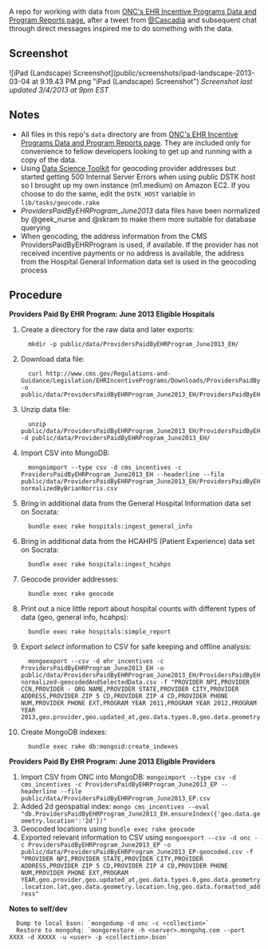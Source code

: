A repo for working with data from [ONC's EHR Incentive Programs Data and Program Reports page.](http://www.cms.gov/Regulations-and-Guidance/Legislation/EHRIncentivePrograms/DataAndReports.html) after a tweet from [@Cascadia](https://twitter.com/cascadia/status/307973508833615873) and subsequent chat through direct messages inspired me to do something with the data.

Screenshot
----------
![iPad (Landscape) Screenshot](public/screenshots/ipad-landscape-2013-03-04 at 9.19.43 PM.png "iPad (Landscape) Screenshot")
*Screenshot last updated 3/4/2013 at 9pm EST*

Notes
-----
* All files in this repo's `data` directory are from [ONC's EHR Incentive Programs Data and Program Reports page](http://www.cms.gov/Regulations-and-Guidance/Legislation/EHRIncentivePrograms/DataAndReports.html). They are included only for convenience to fellow developers looking to get up and running with a copy of the data.
* Using [Data Science Toolkit](http://www.datasciencetoolkit.org/) for geocoding provider addresses but started getting 500 Internal Server Errors when using public DSTK host so I brought up my own instance (m1.medium) on Amazon EC2. If you choose to do the same, edit the `DSTK_HOST` variable in `lib/tasks/geocode.rake`
* *ProvidersPaidByEHRProgram_June2013* data files have been normalized by @geek_nurse and @skram to make them more suitable for database querying
* When geocoding, the address information from the CMS ProvidersPaidByEHRProgram is used, if available. If the provider has not received incentive payments or no address is available, the address from the Hospital General Information data set is used in the geocoding process

Procedure
---------
**Providers Paid By EHR Program: June 2013 Eligible Hospitals**
  1. Create a directory for the raw data and later exports:
  
      ```
        mkdir -p public/data/ProvidersPaidByEHRProgram_June2013_EH/
      ```
  2. Download data file:

      ```
        curl http://www.cms.gov/Regulations-and-Guidance/Legislation/EHRIncentivePrograms/Downloads/ProvidersPaidByEHRProgram_June2013_EH.zip -o public/data/ProvidersPaidByEHRProgram_June2013_EH/ProvidersPaidByEHRProgram_June2013_EH.zip
      ```
  3. Unzip data file:

      ```
        unzip public/data/ProvidersPaidByEHRProgram_June2013_EH/ProvidersPaidByEHRProgram_June2013_EH.zip -d public/data/ProvidersPaidByEHRProgram_June2013_EH/
      ```
  4. Import CSV into MongoDB:

      ```
        mongoimport --type csv -d cms_incentives -c ProvidersPaidByEHRProgram_June2013_EH --headerline --file public/data/ProvidersPaidByEHRProgram_June2013_EH/ProvidersPaidByEHRProgram_June2013_EH-normalizedByBrianNorris.csv
      ```

  5. Bring in additional data from the General Hospital Information data set on Socrata:

      ```
        bundle exec rake hospitals:ingest_general_info
      ```

  6. Bring in additional data from the HCAHPS (Patient Experience) data set on Socrata:

      ```
        bundle exec rake hospitals:ingest_hcahps
      ```

  7. Geocode provider addresses:

      ```
        bundle exec rake geocode
      ```

  8. Print out a nice little report about hospital counts with different types of data (geo, general info, hcahps):

      ```
        bundle exec rake hospitals:simple_report
      ```

  9. Export _select_ information to CSV for safe keeping and offline analysis: 

      ```
        mongoexport --csv -d ehr_incentives -c ProvidersPaidByEHRProgram_June2013_EH -o public/data/ProvidersPaidByEHRProgram_June2013_EH/ProvidersPaidByEHRProgram_June2013_EH-normalized-geocodedAndSelectedData.csv -f "PROVIDER NPI,PROVIDER CCN,PROVIDER - ORG NAME,PROVIDER STATE,PROVIDER CITY,PROVIDER  ADDRESS,PROVIDER ZIP 5 CD,PROVIDER ZIP 4 CD,PROVIDER PHONE NUM,PROVIDER PHONE EXT,PROGRAM YEAR 2011,PROGRAM YEAR 2012,PROGRAM YEAR 2013,geo.provider,geo.updated_at,geo.data.types.0,geo.data.geometry.location.lat,geo.data.geometry.location.lng,general.hospital_type,general.hospital_owner,general.emergency_services,general.country_name,hcahps.survey_response_rate_percent,hcahps.number_of_completed_surveys,hcahps.percent_of_patients_who_reported_yes_they_would_definitely_recommend_the_hospital_"
      ```
      
  10. Create MongoDB indexes:

      ```
        bundle exec rake db:mongoid:create_indexes
      ```



**Providers Paid By EHR Program: June 2013 Eligible Providers**
  1. Import CSV from ONC into MongoDB: `mongoimport --type csv -d cms_incentives -c ProvidersPaidByEHRProgram_June2013_EP --headerline --file public/data/ProvidersPaidByEHRProgram_June2013_EP.csv`
  2. Added 2d geospatial index: `mongo cms_incentives --eval "db.ProvidersPaidByEHRProgram_June2013_EH.ensureIndex({'geo.data.geometry.location':'2d'})"`
  3. Geocoded locations using `bundle exec rake geocode`
  4. Exported relevant information to CSV using `mongoexport --csv -d onc -c ProvidersPaidByEHRProgram_June2013_EP -o public/data/ProvidersPaidByEHRProgram_June2013_EP-geocoded.csv -f "PROVIDER NPI,PROVIDER STATE,PROVIDER CITY,PROVIDER  ADDRESS,PROVIDER ZIP 5 CD,PROVIDER ZIP 4 CD,PROVIDER PHONE NUM,PROVIDER PHONE EXT,PROGRAM YEAR,geo.provider,geo.updated_at,geo.data.types.0,geo.data.geometry.location.lat,geo.data.geometry.location.lng,geo.data.formatted_address"`

**Notes to self/dev**
```
  Dump to local bson: `mongodump -d onc -c <collection>`
  Restore to mongohq: `mongorestore -h <server>.mongohq.com --port XXXX -d XXXXX -u <user> -p <collection>.bson`
```